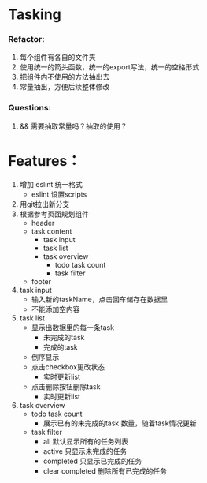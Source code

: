 # Tasking

### Refactor:
1. 每个组件有各自的文件夹
2. 使用统一的箭头函数，统一的export写法，统一的空格形式
3. 把组件内不使用的方法抽出去
4. 常量抽出，方便后续整体修改

### Questions:
1. && 需要抽取常量吗？抽取的使用？

# Features：
1. 增加 eslint 统一格式
    - eslint 设置scripts 
2. 用git拉出新分支
3. 根据参考页面规划组件
    - header
    - task content
        - task input
        - task list
        - task overview
          - todo task count
          - task filter
    - footer
4. task input
   - 输入新的taskName，点击回车储存在数据里
   - 不能添加空内容
5. task list
   - 显示出数据里的每一条task
     - 未完成的task
     - 完成的task
   - 倒序显示
   - 点击checkbox更改状态
     - 实时更新list
   - 点击删除按钮删除task     
     - 实时更新list
6. task overview
   - todo task count
     - 展示已有的未完成的task 数量，随着task情况更新
   - task filter
     - all 默认显示所有的任务列表
     - active 只显示未完成的任务
     - completed 只显示已完成的任务
     - clear completed 删除所有已完成的任务
